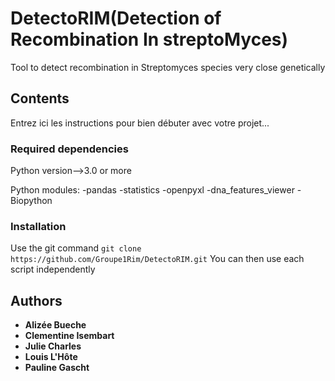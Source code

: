 

  # DetectoRIM(Detection of Recombination In streptoMyces)

Tool to detect recombination in Streptomyces species very close genetically

## Contents

Entrez ici les instructions pour bien débuter avec votre projet...

### Required dependencies
      
Python version-->3.0 or more

Python modules:
      -pandas
      -statistics
      -openpyxl
      -dna_features_viewer
      -Biopython
      
      
### Installation

Use the git command ``git clone https://github.com/Groupe1Rim/DetectoRIM.git``
You can then use each script independently



## Authors

* **Alizée Bueche** 
* **Clementine Isembart** 
* **Julie Charles** 
* **Louis L'Hôte** 
* **Pauline Gascht**




    
     


